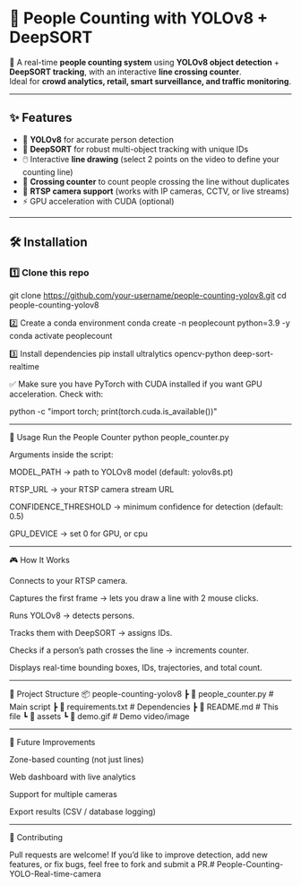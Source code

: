 # 👥 People Counting with YOLOv8 + DeepSORT

🚀 A real-time **people counting system** using **YOLOv8 object detection** + **DeepSORT tracking**, with an interactive **line crossing counter**.  
Ideal for **crowd analytics, retail, smart surveillance, and traffic monitoring**.

---

## ✨ Features
- 🎯 **YOLOv8** for accurate person detection  
- 🔄 **DeepSORT** for robust multi-object tracking with unique IDs  
- 🖱️ Interactive **line drawing** (select 2 points on the video to define your counting line)  
- 🔢 **Crossing counter** to count people crossing the line without duplicates  
- 📡 **RTSP camera support** (works with IP cameras, CCTV, or live streams)  
- ⚡ GPU acceleration with CUDA (optional)  

---

## 🛠️ Installation

### 1️⃣ Clone this repo

git clone https://github.com/your-username/people-counting-yolov8.git
cd people-counting-yolov8

2️⃣ Create a conda environment
conda create -n peoplecount python=3.9 -y
conda activate peoplecount

3️⃣ Install dependencies
pip install ultralytics opencv-python deep-sort-realtime


✅ Make sure you have PyTorch with CUDA installed if you want GPU acceleration.
Check with:

python -c "import torch; print(torch.cuda.is_available())"

---

🚀 Usage
Run the People Counter
python people_counter.py

Arguments inside the script:

MODEL_PATH → path to YOLOv8 model (default: yolov8s.pt)

RTSP_URL → your RTSP camera stream URL

CONFIDENCE_THRESHOLD → minimum confidence for detection (default: 0.5)

GPU_DEVICE → set 0 for GPU, or cpu

---

🎮 How It Works

Connects to your RTSP camera.

Captures the first frame → lets you draw a line with 2 mouse clicks.

Runs YOLOv8 → detects persons.

Tracks them with DeepSORT → assigns IDs.

Checks if a person’s path crosses the line → increments counter.

Displays real-time bounding boxes, IDs, trajectories, and total count.

---

📂 Project Structure
📦 people-counting-yolov8
 ┣ 📜 people_counter.py     # Main script
 ┣ 📜 requirements.txt      # Dependencies
 ┣ 📜 README.md             # This file
 ┗ 📂 assets
    ┗ 📜 demo.gif           # Demo video/image

---

🔮 Future Improvements

 Zone-based counting (not just lines)

 Web dashboard with live analytics

 Support for multiple cameras

 Export results (CSV / database logging)

---

🤝 Contributing

Pull requests are welcome!
If you’d like to improve detection, add new features, or fix bugs, feel free to fork and submit a PR.# People-Counting-YOLO-Real-time-camera
